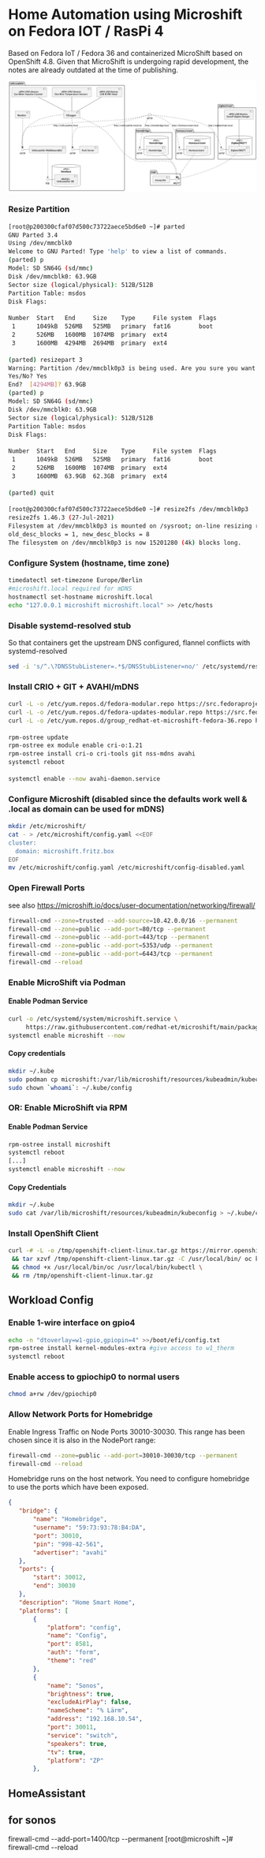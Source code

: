 # Home Automation using Microshift on Fedora IOT / RasPi 4

Based on Fedora IoT / Fedora 36 and containerized MicroShift based on OpenShift 4.8. 
Given that MicroShift is undergoing rapid development, the notes are already outdated at the time of publishing.


<!--
```plantuml
@startuml componentmodel.svg

package mqtt {
    () MQTT
    [mosquitto] - MQTT
}

package zigbee2mqtt {
    () HTTP_Zigbee2MQTT as "HTTP"
    database Zigbee2MQTT_PVC as "Zigbee2MQTT" <<PVC>> {
        [zigbee2mqtt_comp] as "Zigbee2MQTT"
    }
    [sonoffzigbeedongle] as "Sonoff Zigbee Dongle" <<RPI4 USB Device>>

    sonoffzigbeedongle -down- zigbee2mqtt_comp
    zigbee2mqtt_comp ..> MQTT 
    zigbee2mqtt_comp - HTTP_Zigbee2MQTT
}

package homebridge {
    () HTTP_Homebridge as "HTTP"
    database Homebridge_PVC as "Homebridge" <<PVC>> {
        [Homebridge]
    }
    HTTP_Homebridge - Homebridge

    Homebridge ..> MQTT
}

package homeassistant {
    () HTTP_Homeassistant as "HTTP"
    database Homeassistant_PVC as "Homeassistant" <<PVC>> {
        [Homeassistant]
    }
    HTTP_Homeassistant - Homeassistant

    Homeassistant ..> MQTT 
}

package volkszaehler {
    () HTTP_Volkszaehler as "HTTP"
    () HTTP_Pushserver as "HTTP"
    
    [meterserialinterface_comp] as "USB IR RW-Head" <<RPI4 USB Device>>
    [onewiresensors_comp] as "One Wire Temperature Sensors" <<RPI4 GPIO Device>>
    [impulsecounter_comp] as "Gas Meter Impulse Counter" <<RPI4 GPIO Device>>

    [vzlogger_comp] as "VZLogger"
    [Volkszaehler_comp] as "Volkszaehler Middleware&UI"
    [Pushserver_comp] as "Push Server"
    

    database Database_PVC as "Database" <<PVC>> {
        [Volkszaehler_db] as "Volkszaehler DB" <<MySQL>>
    }

    [weather_comp] as "Weather"


    meterserialinterface_comp -down- vzlogger_comp 
    onewiresensors_comp -down- vzlogger_comp 
    impulsecounter_comp -down- vzlogger_comp 


    HTTP_Pushserver - Pushserver_comp 
    HTTP_Volkszaehler - Volkszaehler_comp
    Volkszaehler_db - SQL


    Volkszaehler_comp ..> SQL
    vzlogger_comp ..> MQTT 
    vzlogger_comp ..> HTTP_Volkszaehler 
    vzlogger_comp ..> HTTP_Pushserver 
    weather_comp ..> HTTP_Volkszaehler 
}



() Router as "HTTP"

Router ..> HTTP_Volkszaehler : http://volkszaehler.local
Router ..> HTTP_Pushserver : http://volkszaehler.local/ws
Router ..> HTTP_Homeassistant : http://homeassistant.local
Router ..> HTTP_Homebridge : http://homebridge.local
Router ..> HTTP_Zigbee2MQTT : http://zigbee2mqtt.local


@enduml
```
-->

![Component Model](componentmodel.png?raw=true "Component Model")





### Resize Partition

```bash
[root@p200300cfaf07d500c73722aece5bd6e0 ~]# parted
GNU Parted 3.4
Using /dev/mmcblk0
Welcome to GNU Parted! Type 'help' to view a list of commands.
(parted) p
Model: SD SN64G (sd/mmc)
Disk /dev/mmcblk0: 63.9GB
Sector size (logical/physical): 512B/512B
Partition Table: msdos
Disk Flags:
 
Number  Start   End     Size    Type     File system  Flags
 1      1049kB  526MB   525MB   primary  fat16        boot
 2      526MB   1600MB  1074MB  primary  ext4
 3      1600MB  4294MB  2694MB  primary  ext4
 
(parted) resizepart 3
Warning: Partition /dev/mmcblk0p3 is being used. Are you sure you want to continue?
Yes/No? Yes
End?  [4294MB]? 63.9GB
(parted) p
Model: SD SN64G (sd/mmc)
Disk /dev/mmcblk0: 63.9GB
Sector size (logical/physical): 512B/512B
Partition Table: msdos
Disk Flags:
 
Number  Start   End     Size    Type     File system  Flags
 1      1049kB  526MB   525MB   primary  fat16        boot
 2      526MB   1600MB  1074MB  primary  ext4
 3      1600MB  63.9GB  62.3GB  primary  ext4
 
(parted) quit

[root@p200300cfaf07d500c73722aece5bd6e0 ~]# resize2fs /dev/mmcblk0p3
resize2fs 1.46.3 (27-Jul-2021)
Filesystem at /dev/mmcblk0p3 is mounted on /sysroot; on-line resizing required
old_desc_blocks = 1, new_desc_blocks = 8
The filesystem on /dev/mmcblk0p3 is now 15201280 (4k) blocks long.
```



### Configure System (hostname, time zone)

```bash
timedatectl set-timezone Europe/Berlin
#microshift.local required for mDNS
hostnamectl set-hostname microshift.local
echo "127.0.0.1 microshift microshift.local" >> /etc/hosts
```

### Disable systemd-resolved stub 
So that containers get the upstream DNS configured, flannel conflicts with systemd-resolved 

```bash
sed -i 's/^.\?DNSStubListener=.*$/DNSStubListener=no/' /etc/systemd/resolved.conf
```

### Install CRIO + GIT + AVAHI/mDNS

```bash
curl -L -o /etc/yum.repos.d/fedora-modular.repo https://src.fedoraproject.org/rpms/fedora-repos/raw/rawhide/f/fedora-modular.repo 
curl -L -o /etc/yum.repos.d/fedora-updates-modular.repo https://src.fedoraproject.org/rpms/fedora-repos/raw/rawhide/f/fedora-updates-modular.repo 
curl -L -o /etc/yum.repos.d/group_redhat-et-microshift-fedora-36.repo https://copr.fedorainfracloud.org/coprs/g/redhat-et/microshift/repo/fedora-36/group_redhat-et-microshift-fedora-36.repo

rpm-ostree update
rpm-ostree ex module enable cri-o:1.21
rpm-ostree install cri-o cri-tools git nss-mdns avahi
systemctl reboot

systemctl enable --now avahi-daemon.service

```

### Configure Microshift (disabled since the defaults work well & .local as domain can be used for mDNS)

```bash
mkdir /etc/microshift/
cat - > /etc/microshift/config.yaml <<EOF
cluster:
  domain: microshift.fritz.box
EOF
mv /etc/microshift/config.yaml /etc/microshift/config-disabled.yaml
``` 

### Open Firewall Ports
see also https://microshift.io/docs/user-documentation/networking/firewall/
```bash
firewall-cmd --zone=trusted --add-source=10.42.0.0/16 --permanent
firewall-cmd --zone=public --add-port=80/tcp --permanent
firewall-cmd --zone=public --add-port=443/tcp --permanent
firewall-cmd --zone=public --add-port=5353/udp --permanent
firewall-cmd --zone=public --add-port=6443/tcp --permanent
firewall-cmd --reload
```


### Enable MicroShift via Podman

#### Enable Podman Service
```bash
curl -o /etc/systemd/system/microshift.service \
     https://raw.githubusercontent.com/redhat-et/microshift/main/packaging/systemd/microshift-containerized.service
systemctl enable microshift --now
```

#### Copy credentials
```bash
mkdir ~/.kube
sudo podman cp microshift:/var/lib/microshift/resources/kubeadmin/kubeconfig ~/.kube/config
sudo chown `whoami`: ~/.kube/config
```

### OR: Enable MicroShift via RPM
#### Enable Podman Service
```bash
rpm-ostree install microshift
systemctl reboot
[...]
systemctl enable microshift --now
```

#### Copy Credentials
```bash
mkdir ~/.kube
sudo cat /var/lib/microshift/resources/kubeadmin/kubeconfig > ~/.kube/config
```


### Install OpenShift Client

```bash
curl -# -L -o /tmp/openshift-client-linux.tar.gz https://mirror.openshift.com/pub/openshift-v4/aarch64/clients/ocp/stable-4.10/openshift-client-linux.tar.gz \
 && tar xzvf /tmp/openshift-client-linux.tar.gz -C /usr/local/bin/ oc kubectl \
 && chmod +x /usr/local/bin/oc /usr/local/bin/kubectl \
 && rm /tmp/openshift-client-linux.tar.gz
 ```



 ## Workload Config

 ### Enable 1-wire interface on gpio4
 ```bash
echo -n "dtoverlay=w1-gpio,gpiopin=4" >>/boot/efi/config.txt
rpm-ostree install kernel-modules-extra #give access to w1_therm
systemctl reboot
 ```

 ### Enable access to gpiochip0 to normal users
 ```bash
chmod a+rw /dev/gpiochip0
 ```


 ### Allow Network Ports for Homebridge

Enable Ingress Traffic on Node Ports 30010-30030. This range has been chosen since it is also in the NodePort range:

 ```bash
firewall-cmd --zone=public --add-port=30010-30030/tcp --permanent
firewall-cmd --reload
 ```

Homebridge runs on the host network. You need to configure homebridge to use the 
ports which have been exposed.
 ```json
 {
    "bridge": {
        "name": "Homebridge",
        "username": "59:73:93:78:B4:DA",
        "port": 30010,
        "pin": "998-42-561",
        "advertiser": "avahi"
    },
    "ports": {
        "start": 30012,
        "end": 30030
    },
    "description": "Home Smart Home",
    "platforms": [
        {
            "platform": "config",
            "name": "Config",
            "port": 8581,
            "auth": "form",
            "theme": "red"
        },
        {
            "name": "Sonos",
            "brightness": true,
            "excludeAirPlay": false,
            "nameScheme": "% Lärm",
            "address": "192.168.10.54",
            "port": 30011,
            "service": "switch",
            "speakers": true,
            "tv": true,
            "platform": "ZP"
        },
 ```


## HomeAssistant

## for sonos
firewall-cmd --add-port=1400/tcp --permanent
[root@microshift ~]# firewall-cmd --reload